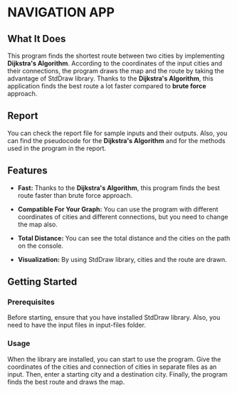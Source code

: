 # NAVIGATION APP

## What It Does
This program finds the shortest route between two cities by implementing **Dijkstra's Algorithm**. According to the coordinates of the input cities and their connections, the program draws the map and the route by taking the advantage of StdDraw library.
Thanks to the **Dijkstra's Algorithm**, this application finds the best route a lot faster compared to **brute force** approach.

## Report
You can check the report file for sample inputs and their outputs. Also, you can find the pseudocode for the **Dijkstra's Algorithm** and for the methods used in the program in the report. 

## Features
- **Fast:** Thanks to the **Dijkstra's Algorithm**, this program finds the best route faster than brute force approach.

- **Compatible For Your Graph:** You can use the program with different coordinates of cities and different connections, but you need to change the map also.  

- **Total Distance:** You can see the total distance and the cities on the path on the console.

- **Visualization:** By using StdDraw library, cities and the route are drawn.  


## Getting Started

### Prerequisites
Before starting, ensure that you have installed StdDraw library. Also, you need to have the input files in input-files folder. 

### Usage
When the library are installed, you can start to use the program. Give the coordinates of the cities and connection of cities in separate files as an input. Then, enter a starting city and a destination city. Finally, the program finds the best route and draws the map. 
